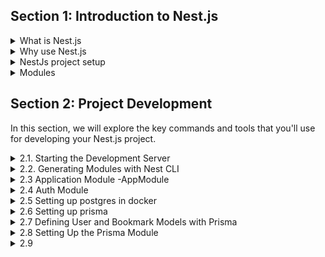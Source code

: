 ## Section 1: Introduction to Nest.js
<details>
  <summary>What is Nest.js</summary>

# What is Nest.js?

Nest.js is a progressive Node.js framework for building efficient and scalable server-side applications. It is built on top of Express (by default) and uses TypeScript. Nest.js provides a level of abstraction above these common Node.js frameworks but also exposes their APIs to the developer. This allows for easy use of the myriad third-party modules available for each platform.


</details>

<details>
  <summary>Why use Nest.js</summary>

# Why Use Nest.js?

Nest.js offers several advantages making it a compelling choice for server-side development:

## Structure
Nest.js provides a clear and well-defined structure right from the start. This structure helps in organizing the application and makes it more maintainable in the long run.

## Modularity
The framework emphasizes modularity, allowing developers to break down their application into different modules. This makes the codebase more manageable and scalable.

## TypeScript
Nest.js is built with TypeScript support and encourages its use, although it still enables developers to write in pure JavaScript. TypeScript provides strong typing and object-oriented programming features, leading to more robust and error-free code.

## GraphQL Integration
Nest.js has excellent support for GraphQL, a powerful query language for APIs, and provides a straightforward way of building efficient and scalable APIs.

## Microservices
It is well-suited for building microservice architectures, offering various tools and features to handle inter-service communication effectively.

## RESTful API Development
Nest.js is a great choice for building RESTful APIs with its rich set of decorators and modules, simplifying the handling of HTTP requests and responses.

## Easy Documentation
With tools like Swagger, Nest.js makes it easy to document your APIs, which is essential for large-scale applications and teams.

## Popularity
Nest.js has been gaining popularity rapidly in the Node.js community due to its robust architecture and the convenience it offers. This popularity has led to a growing community and ecosystem, providing support and resources for developers.

</details>

<details>
  <summary>NestJs project setup</summary>

# NestJs project setup?

### installation
```shell
$ npm i -g @nestjs/cli
$ nest new project-name
```


</details>

<details>
  <summary>Modules</summary>

# What is Module?
[Link to Nest.js Modules Documentation](https://docs.nestjs.com/modules)

<details>
  <summary>Concept Module</summary>
  
 
  ### Key Points about Nest.js Modules:

- **Organization**: Modules are the primary way of organizing controllers, services, and other elements in Nest.js. Each module is a class decorated with `@Module()`.

- **Encapsulation**: They encapsulate providers (like services) and controllers, ensuring a clear and structured architecture. This means that everything that is related to a specific feature or functionality is bundled together.

- **Reusability**: You can easily reuse a module in different parts of your application, just like how you might reuse a set of tools for different projects.

- **Modularity**: This concept promotes a modular architecture, encouraging you to divide your application into distinct features with their boundaries. It's like building a Lego structure, where each block (or module) has its specific place and purpose.

- **Structure**: A typical module might include components like controllers to handle incoming requests, providers for business logic, and imports of other modules if needed.

### Example:

Here's a simple example of a Nest.js module:

```typescript
  import { Module } from '@nestjs/common';
  import { YourService } from './your.service';
  import { YourController } from './your.controller';

  @Module({
    imports: [],
    controllers: [YourController],
    providers: [YourService],
  })
  export class YourModule {}
```
In this example:

- `@Module()` is a decorator indicating that `YourModule` is a Nest.js module.

- Inside the `@Module()` decorator, `controllers` and `providers` are specified, which themselves are classes decorated with `@Controller()` and `@Injectable()` respectively.

## What is a Decorator?

A decorator in programming, particularly in Nest.js and other TypeScript-based frameworks, is a special kind of declaration that can be attached to a class declaration, method, accessor, property, or parameter. Decorators use the form `@expression`, where `expression` must evaluate to a function that will be called at runtime with information about the decorated declaration.

### Key Points about Decorators:

- **Metadata Attachment**: Decorators are a way to add metadata to your class, method, etc. This metadata can then be used to modify the behavior of your code at runtime.
  

  <details>
    <summary>Explain what is the metadata</summary>

    ## Understanding Metadata in Programming

  Metadata, in the context of programming and particularly in frameworks like Nest.js, refers to data that provides information about other data. It's akin to a set of instructions or details that describes the characteristics, properties, or features of your code elements. This concept is crucial in comprehending how decorators work in Nest.js and other TypeScript-based frameworks.

  ### Exploring Metadata in Programming:

  - **Description of Data**: Metadata is essentially data about data. To illustrate, consider a library where metadata about a book includes details like its title, author, publication date, and genre. In programming, metadata describes aspects such as the behavior of classes, methods, or properties.

  - **Role in Decorators**: In Nest.js, decorators leverage metadata to augment classes, methods, or properties with additional information. This information guides the framework in determining how to treat those elements. For instance, a decorator might inform Nest.js that a particular class functions as a controller and should handle HTTP requests.

  - **Runtime Influence**: Metadata can influence how your code behaves during runtime. The framework reads the metadata and takes specific actions based on it. For instance, metadata can dictate how dependency injection is managed or how routing is configured in a web application.

  - **Reflection**: TypeScript and Nest.js often utilize a feature called reflection to access and utilize metadata. Reflection is a programming mechanism that allows inspection and modification of the structure and behavior of your program at runtime.

  ### Example in Nest.js:

  Let's consider a simple controller in Nest.js:

  ```typescript
  import { Controller, Get } from '@nestjs/common';

  @Controller('users')
  export class UsersController {
    @Get()
    findAll() {
      //...
    }
  }
  ```
  Here's how metadata is applied in this scenario:

  - `@Controller('users')`: This decorator is used to associate metadata with the `UsersController` class, indicating that it serves as a controller for handling HTTP requests directed at the `/users` endpoint.

  - `@Get()`: This decorator is employed to associate metadata with the `findAll` method, explicitly specifying that it's intended to handle GET requests.

  </details>




- **Declarative Programming**: Decorators allow for a more declarative style of programming. Instead of explicitly writing code to handle certain behaviors, you can use decorators to manage this for you.

- **Common Uses in Nest.js**: In Nest.js, decorators are used for routing, dependency injection, module declaration, etc.

### Relationship between Decorators and Modules in Nest.js

In Nest.js, modules and decorators are closely related and work together to provide structure and functionality to your application.

- **Modules as Decorators**: The `@Module()` decorator is used to define a module. This decorator takes an object that can have properties like providers, controllers, imports, and exports. These properties tell Nest.js how to assemble the application.

- **Structural Organization**: Modules use decorators not just for their own definition, but also to organize other parts of the application. For example, controllers and services within a module use decorators like `@Controller()` and `@Injectable()` to declare their role within the module.

- **Dependency Injection**: The decorators in Nest.js, particularly within modules, facilitate dependency injection. This allows for loosely coupled design, enhancing modularity and maintainability of the application.

</details>
</details>



## Section 2: Project Development

In this section, we will explore the key commands and tools that you'll use for developing your Nest.js project.

<details>
  <summary>2.1. Starting the Development Server</summary>

### 2.1. Starting the Development Server

To kickstart your project development, you'll need to start the development server. The following command will be your go-to:

```bash
npm run start:dev
```

Running `npm run start:dev` will launch your Nest.js application in development mode, enabling features like hot-reloading for rapid development. This command is crucial for a smooth development workflow.

</details>


<details>
  <summary>2.2. Generating Modules with Nest CLI</summary>

### 2.2. Generating Modules with Nest CLI

[Nest CLI](https://docs.nestjs.com/cli/overview) (Command Line Interface) is a powerful tool for scaffolding various parts of your Nest.js application. One of the fundamental tasks in building your application is creating modules.

To generate a module, use the following Nest CLI command:

```bash
nest g module user
```
This command creates a new module named "user" with all the necessary files and boilerplate code. Modules are a fundamental concept in Nest.js for organizing your application into logical units, and this command helps you get started quickly.

### We will using `nest g module user` &  `nest g module bookmark` to create user and bookmark module

</details>

<details>
  <summary>2.3 Application Module -AppModule </summary>

### 2.3 Application Module (`AppModule`)

The `AppModule` is the main module of your Nest.js application. It defines the modules that your application depends on.

```typescript
import { Module } from '@nestjs/common';
import { AuthModule } from './auth/auth.module';
import { UserModule } from './user/user.module';
import { BookmarkModule } from './bookmark/bookmark.module';
import { PrismaModule } from './prisma/prisma.module';

@Module({
  imports: [AuthModule, UserModule, BookmarkModule, PrismaModule],
})
export class AppModule {}
```
**2.3.1 Auth Module (AuthModule)**
The AuthModule provides authentication-related features for your application.

**2.3.2 User Module (UserModule)**
The UserModule is responsible for managing user-related functionalities.

**2.3.3 Bookmark Module (BookmarkModule)**
The BookmarkModule handles bookmark-related operations in your application.

</details>

<details>
<summary>2.4 Auth Module</summary>

### 2.4 Auth Module

<details>
  <summary>The concept of Dependency Injection  </summary>

  ## What is Dependency Injection?

Dependency Injection (DI) is a design pattern used in software development to achieve Inversion of Control (IoC) between classes and their dependencies. Here's a simple way to understand it:

Imagine you're building a robot. Instead of hard-wiring all its parts, you design it so that you can plug in different components (like a battery, sensors, etc.). This makes your robot flexible and easier to upgrade or repair.

In programming, DI allows you to "inject" objects into a class, rather than having the class create the object itself. This makes your code more modular, testable, and maintainable.

### How Dependency Injection Works in Nest.js:

**Providers**: In Nest.js, services (also known as providers) are often the dependencies that get injected. These are classes annotated with the `@Injectable()` decorator.

**Injecting Providers**: When a class (like a controller) needs a service, Nest.js injects an instance of the service into the class. The controller doesn't need to know where the service comes from or how it's created.

**Modules and Providers**: The `@Module()` decorator is used to organize providers. It tells Nest.js which providers are available for injection and how they should be scoped.

### Example:

Here's a basic example of how dependency injection works in Nest.js:

```typescript
import { Injectable } from '@nestjs/common';

@Injectable()
export class YourService {
  doSomething(): string {
    return "Doing something!";
  }
}

import { Controller, Get } from '@nestjs/common';
import { YourService } from './your.service';

@Controller()
export class YourController {
  constructor(private yourService: YourService) {}

  @Get()
  getSomething(): string {
    return this.yourService.doSomething();
  }
}
```
### In this example:

- `YourService` is a provider (service).
- `YourController` is a consumer of `YourService`.
- Nest.js automatically injects an instance of `YourService` into `YourController` through the constructor. The controller can then use the service's methods.

### Benefits of Dependency Injection:

- **Loose Coupling**: Your classes don't depend on specific implementations of their dependencies, making them more flexible.

- **Easier Testing**: You can easily replace real services with mock objects in tests.

- **Modularity**: It encourages a modular structure, where different parts of your application can be developed and maintained independently.


</details>

### AuthService

```typescript
 import { Injectable } from '@nestjs/common';


@Injectable()
export class AuthService {
 signup(){
  return {msg: 'I have signed up'}
 }

 signin(){
  return {msg: 'I have signed in'}
 }

}

```

### AuthController

```typescript
import { Controller, Post } from '@nestjs/common';
import { AuthService } from './auth.service';

@Controller('auth')
export class AuthController {
  constructor(private authService: AuthService) {}

  @Post('signup')
  signup() {
    return this.authService.signup();
  }

  @Post('signin')
  signin() {
    return this.authService.signin();
  }
}

```

### AuthModule

```typescript
import { Module } from '@nestjs/common';
import { AuthController } from './auth.controller';
import { AuthService } from './auth.service';

@Module({
  controllers: [AuthController],
  providers: [AuthService],
})
export class AuthModule {}


```
</details>

<details>
<summary>2.5 Setting up postgres in docker</summary>


## 2.5 Setting up PostgreSQL in Docker

In this section, we'll guide you through the process of setting up a PostgreSQL database in Docker for your Nest.js application.

### Install Docker

Before you proceed, make sure you have Docker installed on your system. You can download and install Docker from the official website: [Docker Downloads](https://www.docker.com/get-started).

### Configuration of Docker Compose

To set up PostgreSQL in Docker, we'll use Docker Compose. Create a `docker-compose.yml` file with the following configuration:

```yaml
version: '3.8'
services:
  dev-db:
    image: postgres:13
    ports:
      - 5434:5432
    environment:
      POSTGRES_USER: postgres
      POSTGRES_PASSWORD: 123
      POSTGRES_DB: nest
    networks:
      - freecodecamp
  test-db:
    image: postgres:13
    ports:
      - 5435:5432
    environment:
      POSTGRES_USER: postgres
      POSTGRES_PASSWORD: 123
      POSTGRES_DB: nest
    networks:
      - freecodecamp
networks:
  freecodecamp:
```
### In this configuration:

- We define two PostgreSQL services, `dev-db` and `test-db`, each using the PostgreSQL version 13 image.
- Ports `5434:5432` and `5435:5432` are mapped to make the database accessible on those ports.
- Environment variables are set for the PostgreSQL user, password, and database name.
- A network named `freecodecamp` is defined for communication between containers.

### Running Docker Compose

To start the PostgreSQL database in Docker, use the following command:

```bash
docker-compose up dev-db -d
```

This command will start the `dev-db`  service in detached mode `(-d)`, allowing it to run in the background. You can replace `dev-db` with `test-db` if you want to start the test database.

With PostgreSQL running in Docker, you're ready to configure your Nest.js application to connect to this database.


```bash
docker ps
```

The docker ps command is used to list the running Docker containers on your system. When you run this command, it will display a list of containers along with relevant information, such as container IDs, names, status, ports, and more.

```bash
docker logs <containerid>
```
The `docker logs <containerid>` command is used to view the logs generated by a specific Docker container. When you run this command and replace `<containerid>` with the actual ID or name of the container you want to inspect, Docker will display the container's logs in your terminal.

</details>


<details>
<summary>2.6 Setting up prisma</summary>

## 2.6 Setting up prisma

1. Install Prisma and Prisma Client as development dependencies:
```bash
npm install prisma --save-dev

npm i @prisma/client
```
2. Initialize Prisma configuration:
```bash
npx prisma init
```
This command will create the necessary configuration files for Prisma, including the `.env` file with default values. You can then customize the`.env` file variables to match your Docker configuration as needed

This command will also create a Prisma schema file where you can define your database schema.
</details>

<details>
<summary>2.7 Defining User and Bookmark Models with Prisma</summary>

  ### 2.7 Defining User and Bookmark Models with Prisma<

  In this section, we'll define the Prisma schema for the User and Bookmark models in the `schema.prisma` file.

  ```prisma
  // This is your Prisma schema file,
  // learn more about it in the docs: [Prisma Schema Docs](https://pris.ly/d/prisma-schema)

  generator client {
    provider = "prisma-client-js"
  }

  datasource db {
    provider = "postgresql"
    url      = env("DATABASE_URL")
  }

  model User {
    id        Int       @id @default(autoincrement())
    createdAt DateTime  @default(now())
    updatedAt DateTime  @updatedAt
    email     String    @unique
    hash      String

    firstName String?
    lastName  String?
    
    bookmarks Bookmark[]
    @@map("users")
  }

  model Bookmark {
    id          Int       @id @default(autoincrement())
    createdAt   DateTime  @default(now())
    updatedAt   DateTime  @updatedAt
    title       String
    description String?
    link        String

    userId      Int
    user        User      @relation(fields: [userId], references: [id])

    @@map("bookmarks")
  }

  ```
  Before we proceed, let's explore some helpful Prisma commands:
  ```bash
  npx prisma --help

  ```
  This command provides a list of commands and options available in Prisma.

  Next, let's run the following command to create an initial migration:

  ```bash
  npx prisma migrate dev
  ```
  When prompted for the name of the migration, you can simply type `init`.

  This sets up the initial database migration for your Prisma schema.

  Then, we will run the following command to generates prisma client code
   ```bash
  npx prisma generate
  ```
  This command generates Prisma client code based on your schema. It creates TypeScript files that allow you to interact with your database using Prisma's strongly typed queries.

  Now, let's clarify the difference between `npx prisma migrate dev` and `npx prisma generate:`

  `npx prisma migrate dev`: This command is used for database migrations. It helps you manage changes to your database schema over time, allowing you to evolve your database structure.

  `npx prisma generate:` This command generates Prisma client code. Prisma client is a type-safe database client that provides a convenient way to interact with your database. It's used for querying and manipulating data in your database.

  >Both commands serve different purposes: one is for database schema evolution (migrations), and the other is for generating code to interact with your database (Prisma client).

</details>

<details>
  <summary> 2.8 Setting Up the Prisma Module</summary>

  ### 2.8 Setting Up the Prisma Module

  In this section, we'll create and configure the Prisma module for our Nest.js application. The Prisma module is essential for connecting and interacting with our database.

  #### Create the Prisma Module

  To create the Prisma module, run the following command:

  - create the service file
  ```bash
  nest g service prisma --no-spec
  ```
  Create the Prisma Service
Next, let's generate the Prisma service, which will provide database access functionality to our application. Use the following command:
  ```bash
  nest g service prisma --no-spec
  ```
This command generates the Prisma service without generating test specifications, keeping our focus on setting up the module and service quickly.

>we'll create a `PrismaService` that allows your Nest.js application to interact with the PostgreSQL database using Prisma.

  First, let's take a look at the code for the `PrismaService`:


```typescript
import { Injectable } from '@nestjs/common';
import { PrismaClient } from '@prisma/client';

@Injectable()
export class PrismaService extends PrismaClient {
  constructor() {
    super({
      // Configure the Prisma client to connect to your PostgreSQL database
      datasources: {
        db: {
          url: 'postgresql://postgres:123@localhost:5434/nest?schema=public',
          // Replace this URL with your actual database connection information
        },
      },
    });
  }
}
```
**Code Breakdown:**

- We create an `Injectable` service called `PrismaService` that extends `PrismaClient` from the `@prisma/client` package. This allows us to use Prisma to interact with the database.

- In the constructor, we configure the Prisma client to connect to your PostgreSQL database. You should replace the `url` property with your actual database connection information.

**Purpose of the PrismaService:**

- The `PrismaService` acts as a central hub for all database-related operations in your Nest.js application. It provides a convenient way to interact with your database using Prisma's strongly typed queries.

- By extending `PrismaClient`, you gain access to various methods and properties that allow you to perform database operations efficiently.

- This service will be used throughout your application to perform CRUD (Create, Read, Update, Delete) operations on your database tables.

With the `PrismaService` set up, you're ready to start building the functionality of your Nest.js application that interacts with the database.

- For the Prisma module
  ```typescript
  import { Global, Module } from '@nestjs/common';
  import { PrismaService } from './prisma.service';

  @Global()
  @Module({
  providers: [PrismaService],
  exports: [PrismaService],
  })
  export class PrismaModule {}
  ```
>With the Prisma module and service set up, you'll have a centralized way to interact with your PostgreSQL database using Prisma's powerful features. This lays the foundation for performing database operations, such as creating, reading, updating, and deleting records, in a structured and efficient manner.

## Integrating Auth Module with Prisma Module

The Auth module in our Nest.js application is tightly integrated with the Prisma module, allowing seamless database operations and user management. Here's how it works:

1. **Import PrismaModule:** In the Auth module, we import the `PrismaModule` to gain access to Prisma's database functionality. This integration enables us to interact with the database effortlessly within our authentication logic.

```typescript
@Module({
  imports: [PrismaModule],
  controllers: [AuthController],
  providers: [AuthService],
})
```
</details>

<details>
<summary>2.9 </summary>
</details>